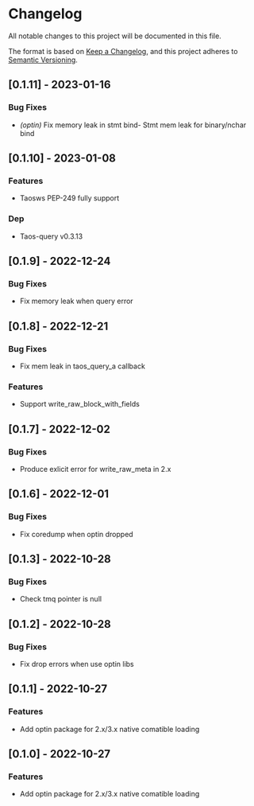 # Changelog

All notable changes to this project will be documented in this file.


The format is based on [Keep a Changelog](https://keepachangelog.com/en/1.0.0/),
and this project adheres to [Semantic Versioning](https://semver.org/spec/v2.0.0.html).
## [0.1.11] - 2023-01-16

### Bug Fixes

- *(optin)* Fix memory leak in stmt bind- Stmt mem leak for binary/nchar bind


## [0.1.10] - 2023-01-08

### Features
- Taosws PEP-249 fully support


### Dep
- Taos-query v0.3.13


## [0.1.9] - 2022-12-24

### Bug Fixes
- Fix memory leak when query error


## [0.1.8] - 2022-12-21

### Bug Fixes
- Fix mem leak in taos_query_a callback


### Features
- Support write_raw_block_with_fields


## [0.1.7] - 2022-12-02

### Bug Fixes
- Produce exlicit error for write_raw_meta in 2.x


## [0.1.6] - 2022-12-01

### Bug Fixes
- Fix coredump when optin dropped


## [0.1.3] - 2022-10-28

### Bug Fixes
- Check tmq pointer is null


## [0.1.2] - 2022-10-28

### Bug Fixes
- Fix drop errors when use optin libs


## [0.1.1] - 2022-10-27

### Features
- Add optin package for 2.x/3.x native comatible loading


## [0.1.0] - 2022-10-27

### Features
- Add optin package for 2.x/3.x native comatible loading



